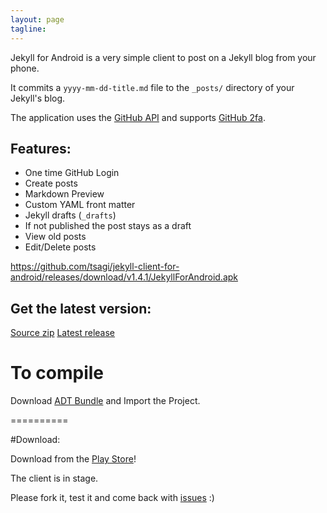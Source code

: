 ```yaml
---
layout: page
tagline:
---
```


Jekyll for Android is a very simple client to post on a Jekyll blog from your phone.

It commits a `yyyy-mm-dd-title.md` file to the `_posts/` directory of your Jekyll's blog.

The application uses the [GitHub API](https://developer.github.com/) and supports [GitHub 2fa](https://help.github.com/articles/about-two-factor-authentication).


## Features:

- One time GitHub Login
- Create posts
- Markdown Preview
- Custom YAML front matter
- Jekyll drafts (`_drafts`)
- If not published the post stays as a draft
- View old posts
- Edit/Delete posts

https://github.com/tsagi/jekyll-client-for-android/releases/download/v1.4.1/JekyllForAndroid.apk

## Get the latest version:
<div class="col-md-6">
    <a class="btn btn-default" href="https://github.com/tsagi/jekyll-client-for-android/zipball/master">Source zip</a>
    <a class="btn btn-info" href="https://github.com/tsagi/jekyll-client-for-android/releases/latest">Latest release</a>
</div>


# To compile

Download [ADT Bundle](http://developer.android.com/sdk/index.html) and Import the Project.

==========

#Download:

Download from the [Play Store](https://play.google.com/store/apps/details?id=gr.tsagi.jekyllforandroid)!

The client is in stage.

Please fork it, test it and come back with [issues](https://github.com/tsagi/jekyll-client-for-android/issues) :)
